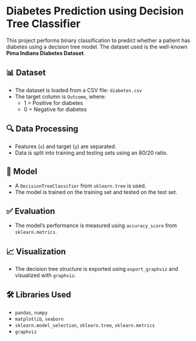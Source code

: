 # Diabetes Prediction using Decision Tree Classifier

This project performs binary classification to predict whether a patient has diabetes using a decision tree model. The dataset used is the well-known **Pima Indians Diabetes Dataset**.

## 📊 Dataset

- The dataset is loaded from a CSV file: `diabetes.csv`
- The target column is `Outcome`, where:
  - 1 = Positive for diabetes
  - 0 = Negative for diabetes

## 🔍 Data Processing

- Features (`x`) and target (`y`) are separated.
- Data is split into training and testing sets using an 80/20 ratio.

## 🧠 Model

- A `DecisionTreeClassifier` from `sklearn.tree` is used.
- The model is trained on the training set and tested on the test set.

## ✅ Evaluation

- The model’s performance is measured using `accuracy_score` from `sklearn.metrics`.

## 📈 Visualization

- The decision tree structure is exported using `export_graphviz` and visualized with `graphviz`.

## 🛠 Libraries Used

- `pandas`, `numpy`
- `matplotlib`, `seaborn`
- `sklearn.model_selection`, `sklearn.tree`, `sklearn.metrics`
- `graphviz`

